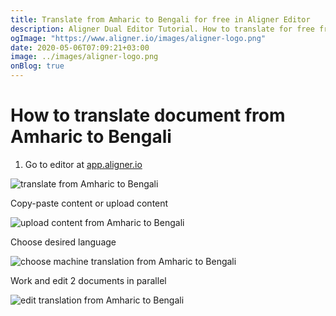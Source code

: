 ```yaml
---
title: Translate from Amharic to Bengali for free in Aligner Editor
description: Aligner Dual Editor Tutorial. How to translate for free from Amharic to Bengali. Aligner is multilingual document management platform. 
ogImage: "https://www.aligner.io/images/aligner-logo.png"
date: 2020-05-06T07:09:21+03:00
image: ../images/aligner-logo.png
onBlog: true
---
```


# How to translate document from Amharic to Bengali

1. Go to editor at [app.aligner.io](https://app.aligner.io "Aligner App web page")

![translate from Amharic to Bengali](../aligner-blank-editor.png "translate from Amharic to Bengali")

Copy-paste content or upload content

![upload content from Amharic to Bengali](../aligner-uploaded-document.png "upload content from Amharic to Bengali")

Choose desired language

![choose machine translation from Amharic to Bengali](../aligner-language-dropdown.png "choose machine translation from Amharic to Bengali")

Work and edit 2 documents in parallel

![edit translation from Amharic to Bengali](../aligner-double-sitded-editor.png "edit translation from Amharic to Bengali")

